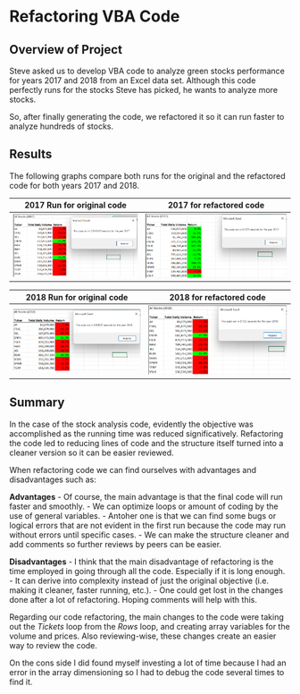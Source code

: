 # Refactoring VBA Code

## Overview of Project

Steve asked us to develop VBA code to analyze green stocks performance for years 2017 and 2018 from an Excel data set.  Although this code perfectly runs for the stocks Steve has picked, he wants to analyze more stocks.

So, after finally generating the code, we refactored it so it can run faster to analyze hundreds of stocks.

## Results

The following graphs compare both runs for the original and the refactored code for both years 2017 and 2018.

| 2017 Run for original code | 2017 for refactored code |
|-------|-------|
| ![2017 run original](/Resources/Original_2017.png)  | ![2017 run refactored](/Resources/VBA_Challenge_2017.png) |

| 2018 Run for original code | 2018 for refactored code |
|-------|-------|
| ![2018 run original](/Resources/Original_2018.png)  | ![2018 run refactored](/Resources/VBA_Challenge_2018.png) |


## Summary

In the case of the stock analysis code, evidently the objective was accomplished as the running time was reduced significatively. Refactoring the code led to reducing lines of code and the structure itself turned into a cleaner version so it can be easier reviewed.

When refactoring code we can find ourselves with advantages and disadvantages such as:

**Advantages**
    - Of course, the main advantage is that the final code will run faster and smoothly.
    - We can optimize loops or amount of coding by the use of general variables.
    - Antoher one is that we can find some bugs or logical errors that are not evident in the first run because the code may run without errors until specific cases.
    - We can make the structure cleaner and add comments so further reviews by peers can be easier.

**Disadvantages**
    - I think that the main disadvantage of refactoring is the time employed in going through all the code. Especially if it is long enough.
    - It can derive into complexity instead of just the original objective (i.e. making it cleaner, faster running, etc.).
    - One could get lost in the changes done after a lot of refactoring. Hoping comments will help with this.



Regarding our code refactoring, the main changes to the code were taking out the *Tickets* loop from the *Rows* loop, and creating array variables for the volume and prices. Also reviewing-wise, these changes create an easier way to review the code.

On the cons side I did found myself investing a lot of time because I had an error in the array dimensioning so I had to debug the code several times to find it.